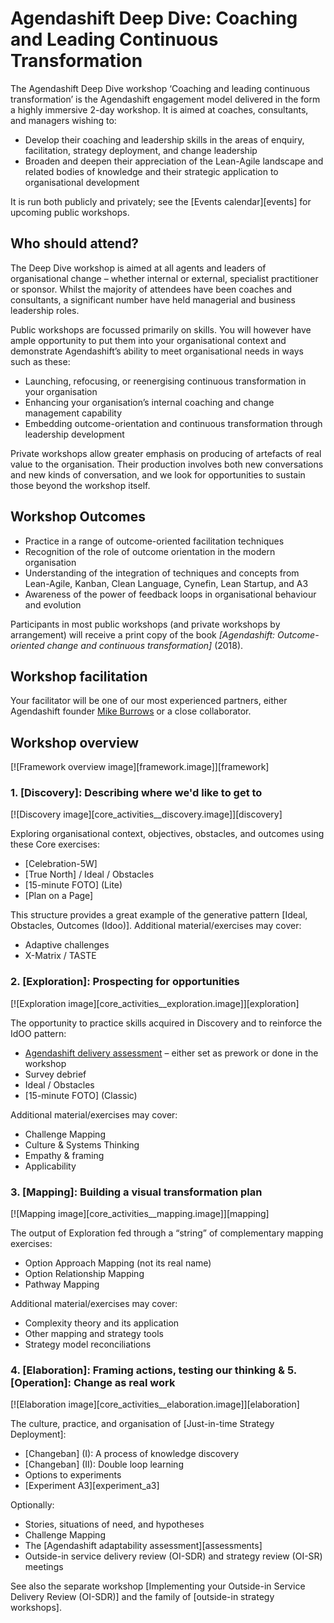 # Agendashift Deep Dive: Coaching and Leading Continuous Transformation

The Agendashift Deep Dive workshop ‘Coaching and leading continuous transformation’ is the Agendashift engagement model delivered in the form a highly immersive 2-day workshop. It is aimed at coaches, consultants, and managers wishing to:

  * Develop their coaching and leadership skills in the areas of enquiry, facilitation, strategy deployment, and change leadership
  * Broaden and deepen their appreciation of the Lean-Agile landscape and related bodies of knowledge and their strategic application to organisational development

It is run both publicly and privately; see the [Events calendar][events] for upcoming public workshops.

## Who should attend?

The Deep Dive workshop is aimed at all agents and leaders of organisational change – whether internal or external, specialist practitioner or sponsor. Whilst the majority of attendees have been coaches and consultants, a significant number have held managerial and business leadership roles.

Public workshops are focussed primarily on skills. You will however have ample opportunity to put them into your organisational context and demonstrate Agendashift’s ability to meet organisational needs in ways such as these:

  * Launching, refocusing, or reenergising continuous transformation in your organisation
  * Enhancing your organisation’s internal coaching and change management capability
  * Embedding outcome-orientation and continuous transformation through leadership development

Private workshops allow greater emphasis on producing of artefacts of real value to the organisation. Their production involves both new conversations and new kinds of conversation, and we look for opportunities to sustain those beyond the workshop itself.

## Workshop Outcomes

  * Practice in a range of outcome-oriented facilitation techniques
  * Recognition of the role of outcome orientation in the modern organisation
  * Understanding of the integration of techniques and concepts from Lean-Agile, Kanban, Clean Language, Cynefin, Lean Startup, and A3
  * Awareness of the power of feedback loops in organisational behaviour and evolution

Participants in most public workshops (and private workshops by arrangement) will receive a print copy of the book *[Agendashift: Outcome-oriented change and continuous transformation]* (2018).

## Workshop facilitation

Your facilitator will be one of our most experienced partners, either Agendashift founder [Mike Burrows](/mike) or a close collaborator.

## Workshop overview

[![Framework overview image][framework.image]][framework]

### 1. [Discovery]: Describing where we'd like to get to

[![Discovery image][core_activities__discovery.image]][discovery]

Exploring organisational context, objectives, obstacles, and outcomes using these Core exercises:

  * [Celebration-5W]
  * [True North] / Ideal / Obstacles
  * [15-minute FOTO] \(Lite)
  * [Plan on a Page]

This structure provides a great example of the generative pattern [Ideal, Obstacles, Outcomes (Idoo)]. Additional material/exercises may cover:

  * Adaptive challenges
  * X-Matrix / TASTE

### 2. [Exploration]: Prospecting for opportunities

[![Exploration image][core_activities__exploration.image]][exploration]

The opportunity to practice skills acquired in Discovery and to reinforce the IdOO pattern: 

  * [Agendashift delivery assessment](assessments) – either set as prework or done in the workshop
  * Survey debrief
  * Ideal / Obstacles
  * [15-minute FOTO] \(Classic)

Additional material/exercises may cover:

  * Challenge Mapping
  * Culture & Systems Thinking 
  * Empathy & framing
  * Applicability

### 3. [Mapping]: Building a visual transformation plan

[![Mapping image][core_activities__mapping.image]][mapping]

The output of Exploration fed through a “string” of complementary mapping exercises:

  * Option Approach Mapping (not its real name)
  * Option Relationship Mapping
  * Pathway Mapping

Additional material/exercises may cover:

  * Complexity theory and its application
  * Other mapping and strategy tools
  * Strategy model reconciliations

### 4. [Elaboration]: Framing actions, testing our thinking & 5. [Operation]: Change as real work

[![Elaboration image][core_activities__elaboration.image]][elaboration]

The culture, practice, and organisation of [Just-in-time Strategy Deployment]:

  * [Changeban] \(I): A process of knowledge discovery
  * [Changeban] \(II): Double loop learning
  * Options to experiments
  * [Experiment A3][experiment_a3]

Optionally:

  * Stories, situations of need, and hypotheses
  * Challenge Mapping
  * The [Agendashift adaptability assessment][assessments]
  * Outside-in service delivery review (OI-SDR) and strategy review (OI-SR) meetings

See also the separate workshop [Implementing your Outside-in Service Delivery Review (OI-SDR)] and the family of [outside-in strategy workshops].